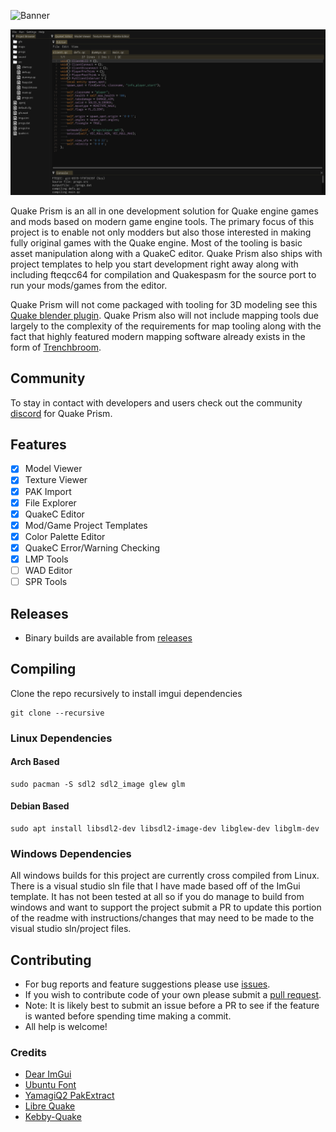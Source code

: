![Banner](https://github.com/BanceDev/QuakePrism/blob/main/docs/banner-white.png#gh-dark-mode-only)

<p align="center">
    <img src="https://github.com/BanceDev/QuakePrism/blob/main/docs/editor.png" alt="Editor Screenshot"/>
</p>

Quake Prism is an all in one development solution for Quake engine games and mods based on modern game engine tools.
The primary focus of this project is to enable not only modders but also those interested in making fully original games with the Quake engine. Most of the tooling is basic asset manipulation along with a QuakeC editor.
Quake Prism also ships with project templates to help you start development right away along with including fteqcc64 for compilation and Quakespasm for the source port to run your mods/games from the editor.

Quake Prism will not come packaged with tooling for 3D modeling see this [Quake blender plugin](https://github.com/victorfeitosa/quake-hexen2-mdl-export-import). Quake Prism also will not include mapping tools due largely to the complexity of the requirements for map tooling along with the fact that highly featured modern mapping software already exists in the form of [Trenchbroom](https://github.com/TrenchBroom/TrenchBroom).

## Community
To stay in contact with developers and users check out the community [discord](https://discord.gg/pBQ7R4GGuX) for Quake Prism. 

## Features
- [x] Model Viewer
- [x] Texture Viewer
- [x] PAK Import
- [x] File Explorer
- [x] QuakeC Editor
- [x] Mod/Game Project Templates
- [x] Color Palette Editor 
- [x] QuakeC Error/Warning Checking
- [x] LMP Tools
- [ ] WAD Editor
- [ ] SPR Tools

## Releases
- Binary builds are available from [releases](https://github.com/BanceDev/QuakePrism/releases)

## Compiling
Clone the repo recursively to install imgui dependencies
```
git clone --recursive
```

### Linux Dependencies

#### Arch Based
```
sudo pacman -S sdl2 sdl2_image glew glm
```

#### Debian Based
```
sudo apt install libsdl2-dev libsdl2-image-dev libglew-dev libglm-dev
```

### Windows Dependencies

All windows builds for this project are currently cross compiled from Linux. There is a visual studio sln file that I have made based off of the ImGui template. It has not been tested at all so if you do manage to build from windows and want to support the project submit a PR to update this portion of the readme with instructions/changes that may need to be made to the visual studio sln/project files. 

## Contributing
- For bug reports and feature suggestions please use [issues](https://github.com/BanceDev/QuakePrism/issues).
- If you wish to contribute code of your own please submit a [pull request](https://github.com/BanceDev/QuakePrism/pulls).
- Note: It is likely best to submit an issue before a PR to see if the feature is wanted before spending time making a commit.
- All help is welcome!

### Credits
- [Dear ImGui](https://github.com/ocornut/imgui)
- [Ubuntu Font](https://design.ubuntu.com/font)
- [YamagiQ2 PakExtract](https://github.com/yquake2/pakextract)
- [Libre Quake](https://github.com/MissLavender-LQ/LibreQuake)
- [Kebby-Quake](https://github.com/Kebby-Quake)
